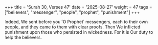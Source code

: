 +++
title = 'Surah 30, Verses 47'
date = '2025-08-27'
weight = 47
tags = ["believers", "messenger", "people", "prophet", "punishment"]
+++

Indeed, We sent before you ˹O Prophet˺ messengers, each to their own people, and they came to them with clear proofs. Then We inflicted punishment upon those who persisted in wickedness. For it is Our duty to help the believers.